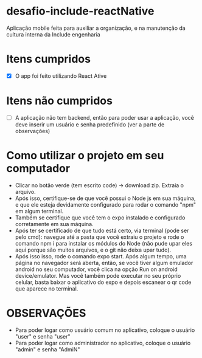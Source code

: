 # desafio-include-reactNative
Aplicação mobile feita para auxiliar a organização, e na manutenção da cultura interna da Include engenharia
 
# Itens cumpridos

- [X] O app foi feito utilizando React Ative

# Itens não cumpridos

- [ ] A aplicação não tem backend, então para poder usar a aplicação, você deve inserir um usuário e senha predefinido (ver a parte de observações)

# Como utilizar o projeto em seu computador
- Clicar no botão verde (tem escrito code) -> download zip. Extraia o arquivo.
- Após isso, certifique-se de que você possui o Node js em sua máquina, e que ele esteja devidamente configurado para rodar o comando "npm" em algum terminal.
- Também se certifique que você tem o expo instalado e configurado corretamente em sua máquina.
- Após ter se certificado de que tudo está certo, via terminal (pode ser pelo cmd): navegue até a pasta que você extraiu o projeto e rode o comando npm i para instalar os módulos do Node (não pude upar eles aqui porque são muitos arquivos, e o git não deixa upar tudo).
- Após isso isso, rode o comando expo start. Após algum tempo, uma página no navegador será aberta, então, se você tiver algum emulador android no seu computador, você clica na opção Run on android device/emulator. 
Mas você também pode executar no seu próprio celular, basta baixar o aplicativo do expo e depois escanear o qr code que aparece no terminal.

# OBSERVAÇÕES
- Para poder logar como usuário comum no aplicativo, coloque o usuário "user" e senha "user"
- Para poder logar como administrador no aplicativo, coloque o usuário "admin" e senha "AdmiN"
